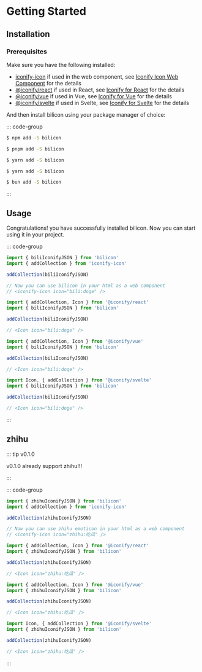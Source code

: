 # Getting Started

## Installation

### Prerequisites

Make sure you have the following installed:

- [iconify-icon](https://www.npmjs.com/package/iconify-icon) if used in the web component, see [Iconify Icon Web Component](https://iconify.design/docs/iconify-icon/) for the details
- [@iconify/react](https://www.npmjs.com/package/@iconify/react) if used in React, see [Iconify for React](https://iconify.design/docs/icon-components/react/) for the details
- [@iconify/vue](https://www.npmjs.com/package/@iconify/vue) if used in Vue, see [Iconify for Vue](https://iconify.design/docs/icon-components/vue/) for the details
- [@iconify/svelte](https://www.npmjs.com/package/@iconify/svelte) if used in Svelte, see [Iconify for Svelte](https://iconify.design/docs/icon-components/svelte/) for the details

And then install bilicon using your package manager of choice:

::: code-group

```sh [npm]
$ npm add -S bilicon
```

```sh [pnpm]
$ pnpm add -S bilicon
```

```sh [yarn]
$ yarn add -S bilicon
```

```sh [yarn (pnp)]
$ yarn add -S bilicon
```

```sh [bun]
$ bun add -S bilicon
```

:::

## Usage

Congratulations! you have successfully installed bilicon. Now you can start using it in your project.

::: code-group

```js [Web Component]
import { biliIconifyJSON } from 'bilicon'
import { addCollection } from 'iconify-icon'

addCollection(biliIconifyJSON)

// Now you can use bilicon in your html as a web component
// <iconify-icon icon="bili:doge" />
```

```js [React]
import { addCollection, Icon } from '@iconify/react'
import { biliIconifyJSON } from 'bilicon'

addCollection(biliIconifyJSON)

// <Icon icon="bili:doge" />
```

```js [Vue]
import { addCollection, Icon } from '@iconify/vue'
import { biliIconifyJSON } from 'bilicon'

addCollection(biliIconifyJSON)

// <Icon icon="bili:doge" />
```

```js [Svelte]
import Icon, { addCollection } from '@iconify/svelte'
import { biliIconifyJSON } from 'bilicon'

addCollection(biliIconifyJSON)

// <Icon icon="bili:doge" />
```

:::

<iconify-icon icon="bili:doge" width="50"/>

## zhihu

::: tip v0.1.0

v0.1.0 already support zhihu!!!

:::

::: code-group

```js [Web Component]
import { zhihuIconifyJSON } from 'bilicon'
import { addCollection } from 'iconify-icon'

addCollection(zhihuIconifyJSON)

// Now you can use zhihu emoticon in your html as a web component
// <iconify-icon icon="zhihu:吃瓜" />
```

```js [React]
import { addCollection, Icon } from '@iconify/react'
import { zhihuIconifyJSON } from 'bilicon'

addCollection(zhihuIconifyJSON)

// <Icon icon="zhihu:吃瓜" />
```

```js [Vue]
import { addCollection, Icon } from '@iconify/vue'
import { zhihuIconifyJSON } from 'bilicon'

addCollection(zhihuIconifyJSON)

// <Icon icon="zhihu:吃瓜" />
```

```js [Svelte]
import Icon, { addCollection } from '@iconify/svelte'
import { zhihuIconifyJSON } from 'bilicon'

addCollection(zhihuIconifyJSON)

// <Icon icon="zhihu:吃瓜" />
```

:::

<iconify-icon icon="zhihu:吃瓜" width="50"/>
